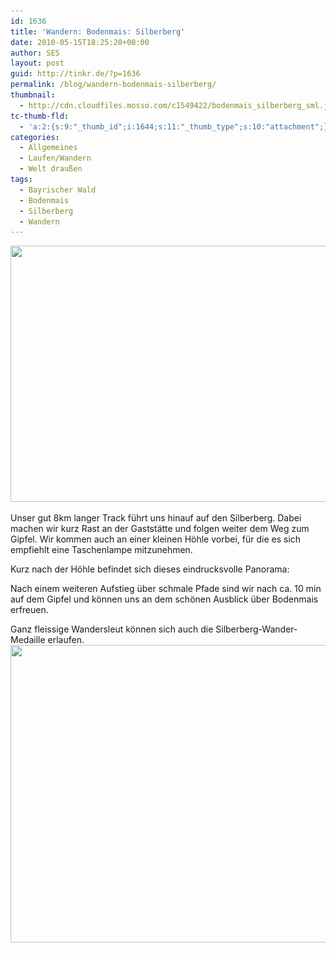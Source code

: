 ```yaml
---
id: 1636
title: 'Wandern: Bodenmais: Silberberg'
date: 2010-05-15T18:25:20+00:00
author: SES
layout: post
guid: http://tinkr.de/?p=1636
permalink: /blog/wandern-bodenmais-silberberg/
thumbnail:
  - http://cdn.cloudfiles.mosso.com/c1549422/bodenmais_silberberg_sml.jpg
tc-thumb-fld:
  - 'a:2:{s:9:"_thumb_id";i:1644;s:11:"_thumb_type";s:10:"attachment";}'
categories:
  - Allgemeines
  - Laufen/Wandern
  - Welt draußen
tags:
  - Bayrischer Wald
  - Bodenmais
  - Silberberg
  - Wandern
---
```

<img loading="lazy" src="/assets/2010/05/bodenmais_gps_silberberg.png" alt="" title="GPS-Track Bodenmais Silberberg" width="606" height="410" class="alignnone size-full wp-image-1639" srcset="/assets/2010/05/bodenmais_gps_silberberg.png 606w, /assets/2010/05/bodenmais_gps_silberberg-300x202.png 300w" sizes="(max-width: 606px) 100vw, 606px" />

Unser gut 8km langer Track führt uns hinauf auf den Silberberg. Dabei machen wir kurz Rast an der Gaststätte und folgen weiter dem Weg zum Gipfel. Wir kommen auch an einer kleinen Höhle vorbei, für die es sich empfiehlt eine Taschenlampe mitzunehmen.

Kurz nach der Höhle befindet sich dieses eindrucksvolle Panorama:


Nach einem weiteren Aufstieg über schmale Pfade sind wir nach ca. 10 min auf dem Gipfel und können uns an dem schönen Ausblick über Bodenmais erfreuen.

Ganz fleissige Wandersleut können sich auch die Silberberg-Wander-Medaille erlaufen.
<img loading="lazy" src="/assets/2010/05/bodenmais_medaille.jpg" alt="" title="Silberberg Medaille" width="606" height="476" class="alignnone size-full wp-image-1643" srcset="/assets/2010/05/bodenmais_medaille.jpg 606w, /assets/2010/05/bodenmais_medaille-300x235.jpg 300w" sizes="(max-width: 606px) 100vw, 606px" />
